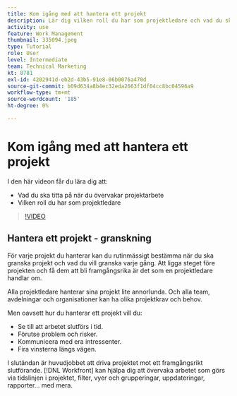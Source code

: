 ```yaml
---
title: Kom igång med att hantera ett projekt
description: Lär dig vilken roll du har som projektledare och vad du ska titta på när du övervakar projektarbete.
activity: use
feature: Work Management
thumbnail: 335094.jpeg
type: Tutorial
role: User
level: Intermediate
team: Technical Marketing
kt: 8781
exl-id: 4202941d-eb2d-43b5-91e8-06b0076a470d
source-git-commit: b09d634a8b4ec32eda2663f1df04cc8bc04596a9
workflow-type: tm+mt
source-wordcount: '185'
ht-degree: 0%

---
```


# Kom igång med att hantera ett projekt

I den här videon får du lära dig att:

* Vad du ska titta på när du övervakar projektarbete
* Vilken roll du har som projektledare

>[!VIDEO](https://video.tv.adobe.com/v/335094/?quality=12)

## Hantera ett projekt - granskning

För varje projekt du hanterar kan du rutinmässigt bestämma när du ska granska projekt och vad du vill granska varje gång. Att ligga steget före projekten och få dem att bli framgångsrika är det som en projektledare handlar om.

Alla projektledare hanterar sina projekt lite annorlunda. Och alla team, avdelningar och organisationer kan ha olika projektkrav och behov.

Men oavsett hur du hanterar ett projekt vill du:

* Se till att arbetet slutförs i tid.
* Förutse problem och risker.
* Kommunicera med era intressenter.
* Fira vinsterna längs vägen.

I slutändan är huvudjobbet att driva projektet mot ett framgångsrikt slutförande. [!DNL Workfront] kan hjälpa dig att övervaka arbetet som görs via tidslinjen i projektet, filter, vyer och grupperingar, uppdateringar, rapporter... med mera.

<!---
learn more urls
3 universal principles of project management
What is a project manager?
Project management knowledge areas
9 best practices for effective project management
10 work management problems and how to solve them
--->
